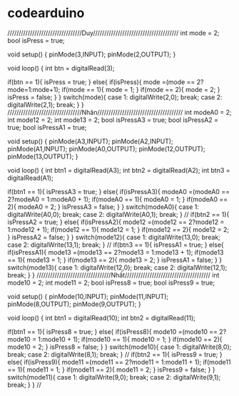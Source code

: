 # codearduino
/////////////////////////////////Duy//////////////////////////////////////
int mode = 2;
bool isPress = true;

void setup() {
  pinMode(3,INPUT);
  pinMode(2,OUTPUT);
}

void loop() {
  int btn = digitalRead(3);

  if(btn == 1){
    isPress = true;
  }
  else{
    if(isPress){
      mode =(mode == 2?mode=1:mode+1);
      if(mode == 1){
        mode = 1;
      }
      if(mode == 2){
        mode = 2;
      }
      isPress = false;
    }
  }
      switch(mode){
      case 1:
      digitalWrite(2,0);
      break;
      case 2:
      digitalWrite(2,1);
      break;
    }
}
/////////////////////////////////Nhân//////////////////////////////////////
int modeA0 = 2;
int mode12 = 2;
int mode13 = 2;
bool isPressA3 = true;
bool isPressA2 = true;
bool isPressA1 = true;

void setup() {
  pinMode(A3,INPUT);
  pinMode(A2,INPUT);
  pinMode(A1,INPUT);
  pinMode(A0,OUTPUT);
  pinMode(12,OUTPUT);
  pinMode(13,OUTPUT);
}

void loop() {
  int btn1 = digitalRead(A3);
  int btn2 = digitalRead(A2);
  int btn3 = digitalRead(A1);

  if(btn1 == 1){
    isPressA3 = true;
  }
  else{
    if(isPressA3){
      modeA0 =(modeA0 == 2?modeA0 = 1:modeA0 + 1);
      if(modeA0 == 1){
        modeA0 = 1;
      }
      if(modeA0 == 2){
        modeA0 = 2;
      }
      isPressA3 = false;
    }
  }
      switch(modeA0){
      case 1:
      digitalWrite(A0,0);
      break;
      case 2:
      digitalWrite(A0,1);
      break;
    }
    //
    if(btn2 == 1){
    isPressA2 = true;
  }
  else{
    if(isPressA2){
      mode12 =(mode12 == 2?mode12 = 1:mode12 + 1);
      if(mode12 == 1){
        mode12 = 1;
      }
      if(mode12 == 2){
        mode12 = 2;
      }
      isPressA2 = false;
    }
  }
      switch(mode12){
      case 1:
      digitalWrite(13,0);
      break;
      case 2:
      digitalWrite(13,1);
      break;
    }
    //
    if(btn3 == 1){
    isPressA1 = true;
  }
  else{
    if(isPressA1){
      mode13 =(mode13 == 2?mode13 = 1:mode13 + 1);
      if(mode13 == 1){
        mode13 = 1;
      }
      if(mode13 == 2){
        mode13 = 2;
      }
      isPressA1 = false;
    }
  }
      switch(mode13){
      case 1:
      digitalWrite(12,0);
      break;
      case 2:
      digitalWrite(12,1);
      break;
    }
}
/////////////////////////////////Nhất//////////////////////////////////////
int mode10 = 2;
int mode11 = 2;
bool isPress8 = true;
bool isPress9 = true;

void setup() {
  pinMode(10,INPUT);
  pinMode(11,INPUT);
  pinMode(8,OUTPUT);
  pinMode(9,OUTPUT);
}

void loop() {
  int btn1 = digitalRead(10);
  int btn2 = digitalRead(11);

  if(btn1 == 1){
    isPress8 = true;
  }
  else{
    if(isPress8){
      mode10 =(mode10 == 2?mode10 = 1:mode10 + 1);
      if(mode10 == 1){
        mode10 = 1;
      }
      if(mode10 == 2){
        mode10 = 2;
      }
      isPress8 = false;
    }
  }
      switch(mode10){
      case 1:
      digitalWrite(8,0);
      break;
      case 2:
      digitalWrite(8,1);
      break;
    }
    //
    if(btn2 == 1){
    isPress9 = true;
  }
  else{
    if(isPress9){
      mode11 =(mode11 == 2?mode11 = 1:mode11 + 1);
      if(mode11 == 1){
        mode11 = 1;
      }
      if(mode11 == 2){
        mode11 = 2;
      }
      isPress9 = false;
    }
  }
      switch(mode11){
      case 1:
      digitalWrite(9,0);
      break;
      case 2:
      digitalWrite(9,1);
      break;
    }
}
//

